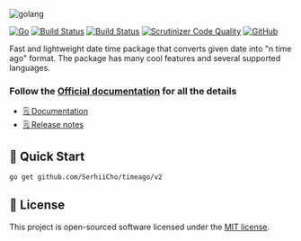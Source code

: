 ![golang](https://serhii.io/storage/other/timeago.png)

[![Go](https://github.com/SerhiiCho/timeago/actions/workflows/go.yml/badge.svg)](https://github.com/SerhiiCho/timeago/actions/workflows/go.yml)
[![Build Status](https://img.shields.io/endpoint.svg?url=https%3A%2F%2Factions-badge.atrox.dev%2FSerhiiCho%2Ftimeago%2Fbadge%3Fref%3Dmain&style=flat)](https://actions-badge.atrox.dev/SerhiiCho/timeago/goto?ref=main)
[![Build Status](https://scrutinizer-ci.com/g/SerhiiCho/timeago/badges/build.png?b=main)](https://scrutinizer-ci.com/g/SerhiiCho/timeago/build-status/main)
[![Scrutinizer Code Quality](https://scrutinizer-ci.com/g/SerhiiCho/timeago/badges/quality-score.png?b=main)](https://scrutinizer-ci.com/g/SerhiiCho/timeago/?branch=main)
[![GitHub](https://img.shields.io/github/license/SerhiiCho/timeago)](https://github.com/SerhiiCho/timeago/blob/main/LICENSE.md)

Fast and lightweight date time package that converts given date into "n time ago" format. The package has many cool features and several supported languages.

### Follow the [Official documentation](https://serhiicho.github.io/timeago-docs/) for all the details

- [🗒 Documentation](https://serhiicho.github.io/timeago-docs/)
- [🗒 Release notes](https://github.com/SerhiiCho/timeago/blob/main/CHANGELOG.md)

## 🚀 Quick Start

```bash
go get github.com/SerhiiCho/timeago/v2
```

## 📄 License

This project is open-sourced software licensed under the [MIT license](https://github.com/SerhiiCho/timeago/blob/main/LICENSE.md).